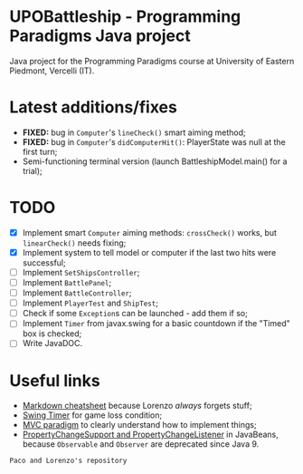 # UPOBattleship - Programming Paradigms Java project
Java project for the Programming Paradigms course at University of Eastern Piedmont, Vercelli (IT).

# Latest additions/fixes
 - **FIXED:** bug in `Computer`'s `lineCheck()` smart aiming method;
 - **FIXED:** bug in `Computer`'s `didComputerHit()`: PlayerState was null at the first turn;
 - Semi-functioning terminal version (launch BattleshipModel.main() for a trial);

# TODO
 - [x] Implement smart `Computer` aiming methods: `crossCheck()` works, but `linearCheck()` needs fixing;
 - [x] Implement system to tell model or computer if the last two hits were successful;
 - [ ] Implement `SetShipsController`;
 - [ ] Implement `BattlePanel`;
 - [ ] Implement `BattleController`;
 - [ ] Implement `PlayerTest` and `ShipTest`;
 - [ ] Check if some `Exception`s can be launched - add them if so;
 - [ ] Implement `Timer` from javax.swing for a basic countdown if the "Timed" box is checked;
 - [ ] Write JavaDOC.

# Useful links
 - [Markdown cheatsheet](https://www.markdownguide.org/cheat-sheet/) because Lorenzo  _always_  forgets stuff;
 - [Swing Timer](https://docs.oracle.com/javase/tutorial/uiswing/misc/timer.html) for game loss condition;
 - [MVC paradigm](https://www.oracle.com/technical-resources/articles/javase/application-design-with-mvc.html) to clearly understand how to implement things;
 - [PropertyChangeSupport and PropertyChangeListener](https://docs.oracle.com/javase/tutorial/javabeans/writing/properties.html#bound) in JavaBeans, because `Observable` and `Observer` are deprecated since Java 9.
 
`Paco and Lorenzo's repository`